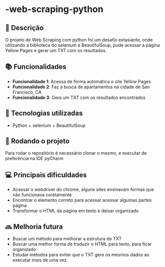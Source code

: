 # -web-scraping-python

## :memo: Descrição
O projeto de Web Scraping com python foi um desafio extasiante, onde utilizando a biblioteca do selenium e BeautifulSoup, 
pude acessar a página Yellow Pages e gerar um TXT com os resultados.

## :books: Funcionalidades
* <b>Funcionalidade 1</b>: Acessa de forma automática o site Yellow Pages
* <b>Funcionalidade 2</b>: Faz a busca de apartamentos na cidade de San Francisco, CA
* <b>Funcionalidade 3</b>: Gera um TXT com os resultados encontrados

## :wrench: Tecnologias utilizadas
* Python + selenium +  BeautifulSoup

## :rocket: Rodando o projeto
Para rodar o repositório é necessário clonar o mesmo, e executar de preferência na IDE pyCharm

## :computer: Principais dificuldades
* Acessar o webdriver do chrome, alguns sites ensinavam formas que não funcionava coretamente
* Encontrar o elemento correto para acessar acessar algumas partes página
* Transformar o HTML da página em texto e deixar organizado

## :soon: Melhoria futura
* Buscar um método para melhorar a estrutura do TXT
* Buscar uma melhor forma de traduzir o HTML para texto, para ficar organizado
* Estudar métodos para evitar que o TXT gere os mesmos dados ao executar mais de uma vez
